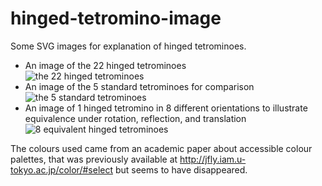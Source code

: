 # hinged-tetromino-image
Some SVG images for explanation of hinged tetrominoes.
- An image of the 22 hinged tetrominoes  
![the 22 hinged tetrominoes](#hinged_tetrominoes)
- An image of the 5 standard tetrominoes for comparison  
![the 5 standard tetrominoes](#tetrominoes)
- An image of 1 hinged tetromino in 8 different orientations to illustrate equivalence under rotation, reflection, and translation  
![8 equivalent hinged tetrominoes](#equivalent_hinged_tetrominoes)

The colours used came from an academic paper about accessible colour palettes, that was previously available at http://jfly.iam.u-tokyo.ac.jp/color/#select but seems to have disappeared.